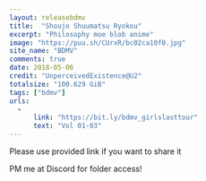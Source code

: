 ```yaml
---
layout: releasebdmv
title:  "Shoujo Shuumatsu Ryokou"
excerpt: "Philosophy moe blob anime"
image: "https://puu.sh/CUrxR/bc02ca10f0.jpg"
site_name: "BDMV"
comments: true
date: 2018-05-06
credit: "UnperceivedExistence@U2"
totalsize: "100.629 GiB"
tags: ["bdmv"]
urls:
  - 
      link: "https://bit.ly/bdmv_girlslasttour"
      text: "Vol 01-03"
---
```


Please use provided link if you want to share it

PM me at Discord for folder access!